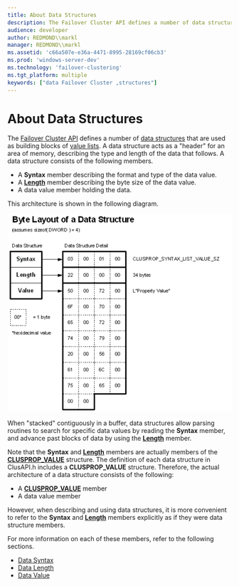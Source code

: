 ```yaml
---
title: About Data Structures
description: The Failover Cluster API defines a number of data structures that are used as building blocks of value lists.
audience: developer
author: REDMOND\\markl
manager: REDMOND\\markl
ms.assetid: 'c66a507e-e36a-4471-8995-28169cf06cb3'
ms.prod: 'windows-server-dev'
ms.technology: 'failover-clustering'
ms.tgt_platform: multiple
keywords: ["data Failover Cluster ,structures"]
---
```


# About Data Structures

The [Failover Cluster API](the-server-cluster-api.md) defines a number of [data structures](data-structures.md) that are used as building blocks of [value lists](value-lists.md). A data structure acts as a "header" for an area of memory, describing the type and length of the data that follows. A data structure consists of the following members.

-   A **Syntax** member describing the format and type of the data value.
-   A [**Length**](data-length.md) member describing the byte size of the data value.
-   A data value member holding the data.

This architecture is shown in the following diagram.

![byte layout of a data structure](images/datstruc.png)

When "stacked" contiguously in a buffer, data structures allow parsing routines to search for specific data values by reading the **Syntax** member, and advance past blocks of data by using the [**Length**](data-length.md) member.

Note that the **Syntax** and [**Length**](data-length.md) members are actually members of the [**CLUSPROP\_VALUE**](clusprop-value.md) structure. The definition of each data structure in ClusAPI.h includes a **CLUSPROP\_VALUE** structure. Therefore, the actual architecture of a data structure consists of the following:

-   A [**CLUSPROP\_VALUE**](clusprop-value.md) member
-   A data value member

However, when describing and using data structures, it is more convenient to refer to the **Syntax** and [**Length**](data-length.md) members explicitly as if they were data structure members.

For more information on each of these members, refer to the following sections.

-   [Data Syntax](data-syntax.md)
-   [Data Length](data-length.md)
-   [Data Value](data-value.md)

 

 




